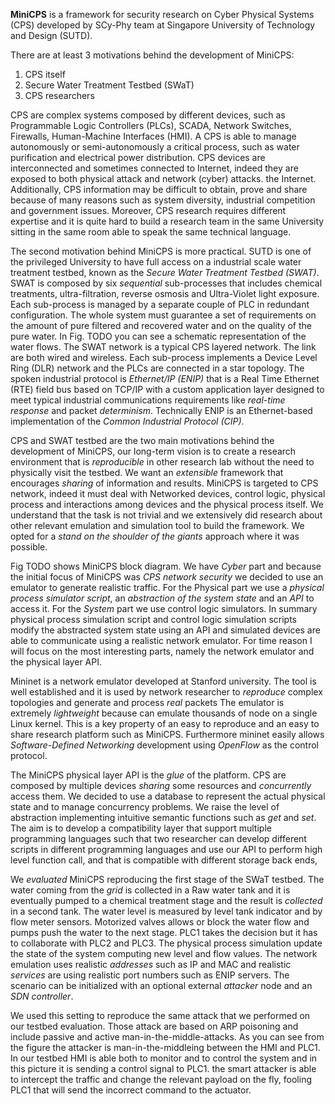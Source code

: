 **MiniCPS** is a framework for security research on Cyber Physical Systems
(CPS) developed by SCy-Phy team at Singapore University of Technology and
Design (SUTD).

There are at least 3 motivations behind the development of MiniCPS:

1. CPS itself
2. Secure Water Treatment Testbed (SWaT)
3. CPS researchers

CPS are complex systems composed by different devices, such as Programmable
Logic Controllers (PLCs), SCADA, Network Switches, Firewalls, Human-Machine
Interfaces (HMI). A CPS is able to manage autonomously or semi-autonomously a
critical process, such as water purification and electrical power distribution. 
CPS devices are interconnected and sometimes connected to Internet, indeed
they are exposed to both physical attack and network (cyber) attacks. 
the Internet. Additionally, CPS information may be difficult to obtain, prove
and share because of many reasons such as system diversity, industrial competition
and government issues. Moreover, CPS research requires different expertise
and it is quite hard to build a research team in the same University sitting
in the same room able to speak the same technical language.

The second motivation behind MiniCPS is more practical. SUTD is one of the
privileged University to have full access on a industrial scale water
treatment testbed, known as the *Secure Water Treatment Testbed (SWAT)*. SWAT
is composed by six *sequential* sub-processes that includes chemical
treatments, ultra-filtration, reverse osmosis and Ultra-Violet light exposure.
Each sub-process is managed by a separate couple of PLC in redundant configuration. 
The whole system must guarantee a set of requirements on the amount of
pure filtered and recovered water and on the quality of the pure water.
In Fig. TODO you can see a schematic representation of the water flows.
The SWAT network is a typical CPS layered network. The link are both wired
and wireless. Each sub-process implements a Device Level Ring (DLR) network
and the PLCs are connected in a star topology. The spoken industrial protocol
is *Ethernet/IP (ENIP)* that is a Real Time Ethernet (RTE) field bus based on
TCP/IP with a custom application layer designed to meet typical industrial 
communications requirements like *real-time response* and packet *determinism*.
Technically ENIP is an Ethernet-based implementation of the *Common Industrial Protocol
(CIP)*.

CPS and SWAT testbed are the two main motivations behind the development of
MiniCPS, our long-term vision is to create a research environment that is
*reproducible* in other research lab without the need to physically visit the
testbed. We want an *extensible* framework that encourages
*sharing* of information and results. MiniCPS is targeted to CPS network,
indeed it must deal with Networked devices, control logic, physical
process and interactions among devices and the physical process itself. We
understand that the task is not trivial and we extensively did research about
other relevant emulation and simulation tool to build the framework. We
opted for a *stand on the shoulder of the giants* approach where it was
possible.

Fig TODO  shows MiniCPS block diagram. We have *Cyber* part and because the initial
focus of MiniCPS was *CPS network security* we decided to use an emulator to
generate realistic traffic. For the Physical part we use a *physical process
simulator script*, an *abstraction of the system state* and an *API* to access
it.
For the *System* part we use control logic simulators. 
In summary physical process simulation script and control logic simulation
scripts modify the abstracted system state using an API and simulated devices
are able to communicate using a realistic network emulator. For time reason I
will focus on the most interesting parts, namely the network emulator and the
physical layer API.

Mininet is a network emulator developed at Stanford university. The tool is
well established and it is used by network researcher to *reproduce* complex
topologies and generate and process *real* packets 
The emulator is extremely *lightweight* because 
can emulate thousands of node on a single Linux kernel. This is a key property
of an easy to reproduce and an easy to share research platform such as
MiniCPS. Furthermore mininet easily allows *Software-Defined Networking*
development using *OpenFlow* as the control protocol.

The MiniCPS physical layer API is the *glue* of the platform.
CPS are composed by multiple devices *sharing* some resources and
*concurrently* access them. We decided to use a database to represent the
actual physical state and to manage concurrency problems. We raise the level
of abstraction implementing intuitive semantic functions such as *get* and
*set*. The aim is to develop a compatibility layer that support multiple
programming languages such that two researcher can develop different scripts
in different programming languages and use our API to perform high level
function call,
and that is compatible with different storage back ends,

We *evaluated* MiniCPS reproducing the first stage of the SWaT testbed.
The water coming from the *grid* is collected in a Raw water tank
and it is eventually pumped to a chemical treatment stage and the result is
*collected* in a second tank. The water level is measured by level tank
indicator and by flow meter sensors. Motorized valves allows or block the
water flow and pumps push the water to the next stage.
PLC1 takes the decision but it has to
collaborate with PLC2 and PLC3. The physical process simulation update the
state of the system computing new level and flow values. The network
emulation uses realistic *addresses* such as IP and MAC and realistic
*services* are using realistic port numbers such as ENIP servers. The
scenario can be initialized with an optional external *attacker* node and an
*SDN controller*. 

We used this setting to reproduce the same attack that we performed on our
testbed evaluation. Those attack are based on ARP poisoning and include
passive and active man-in-the-middle-attacks. As you can see from the figure
the attacker is man-in-the-middleing between the HMI and PLC1. In our testbed
HMI is able both to monitor and to control the system and in this picture it
is sending a control signal to PLC1. the smart attacker is able to intercept
the traffic and change the relevant payload on the fly, fooling PLC1 that
will send the incorrect command to the actuator.
